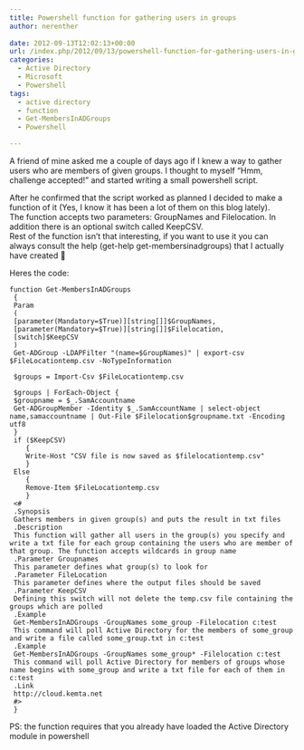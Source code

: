 ```yaml
---
title: Powershell function for gathering users in groups
author: nerenther
 
date: 2012-09-13T12:02:13+00:00
url: /index.php/2012/09/13/powershell-function-for-gathering-users-in-groups/
categories:
  - Active Directory
  - Microsoft
  - Powershell
tags:
  - active directory
  - function
  - Get-MembersInADGroups
  - Powershell

---
```

A friend of mine asked me a couple of days ago if I knew a way to gather users who are members of given groups. I thought to myself &#8220;Hmm, challenge accepted!&#8221; and started writing a small powershell script.

After he confirmed that the script worked as planned I decided to make a function of it (Yes, I know it has been a lot of them on this blog lately).  
The function accepts two parameters: GroupNames and Filelocation. In addition there is an optional switch called KeepCSV.  
Rest of the function isn&#8217;t that interesting, if you want to use it you can always consult the help (get-help get-membersinadgroups) that I actually have created 🙂

Heres the code:

```
function Get-MembersInADGroups
 {
 Param
 (
 [parameter(Mandatory=$True)][string[]]$GroupNames,
 [parameter(Mandatory=$True)][string[]]$Filelocation,
 [switch]$KeepCSV
 )
 Get-ADGroup -LDAPFilter "(name=$GroupNames)" | export-csv $FileLocationtemp.csv -NoTypeInformation

 $groups = Import-Csv $FileLocationtemp.csv

 $groups | ForEach-Object {
 $groupname = $_.SamAccountname
 Get-ADGroupMember -Identity $_.SamAccountName | select-object name,samaccountname | Out-File $Filelocation$groupname.txt -Encoding utf8
 }
 if ($KeepCSV)
    {
    Write-Host "CSV file is now saved as $filelocationtemp.csv"
    }
 Else
    {
    Remove-Item $FileLocationtemp.csv
    }
 <#
 .Synopsis
 Gathers members in given group(s) and puts the result in txt files
 .Description
 This function will gather all users in the group(s) you specify and write a txt file for each group containing the users who are member of that group. The function accepts wildcards in group name
 .Parameter Groupnames
 This parameter defines what group(s) to look for
 .Parameter FileLocation
 This parameter defines where the output files should be saved
 .Parameter KeepCSV
 Defining this switch will not delete the temp.csv file containing the groups which are polled
 .Example
 Get-MembersInADGroups -GroupNames some_group -Filelocation c:test
 This command will poll Active Directory for the members of some_group and write a file called some_group.txt in c:test
 .Example
 Get-MembersInADGroups -GroupNames some_group* -Filelocation c:test
 This command will poll Active Directory for members of groups whose name begins with some_group and write a txt file for each of them in c:test
 .Link
 http://cloud.kemta.net
 #>
 } 
```

PS: the function requires that you already have loaded the Active Directory module in powershell